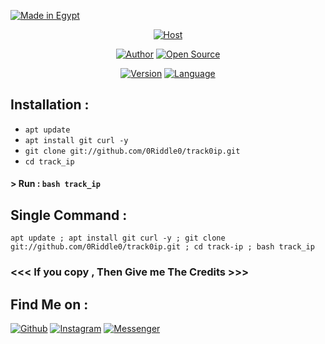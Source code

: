<p align="left">
<a href="#"><img title="Made in Egypt" src="https://img.shields.io/badge/MADE%20IN-Egypt-black?colorA=%C0C0C0&colorB=%C0C0C0&style=for-the-badge"></a>
</p>
<p align="center">
<a href="#"><img title="Host" src="https://raw.githubusercontent.com/htr-tech/release-download/master/images/banner/trackip.png"></a>
</p>
<p align="center">
<a href="https://github.com/0Riddle0"><img title="Author" src="https://img.shields.io/badge/Author-0Riddle0-red.svg?style=for-the-badge&logo=github"></a>
<a href="#"><img title="Open Source" src="https://img.shields.io/badge/Open%20Source-%E2%9D%A4-green?style=for-the-badge"></a>
</p>
<p align="center">
<a href="#"><img title="Version" src="https://img.shields.io/badge/Version-2.0-green.svg?style=flat-square"></a>
<a href="#"><img title="Language" src="https://badges.frapsoft.com/bash/v1/bash.png?v=103"></a>
</p>

## Installation :

* `apt update`
* `apt install git curl -y`
* `git clone git://github.com/0Riddle0/track0ip.git`
* `cd track_ip`

#### > Run : `bash track_ip`

## Single Command :
```
apt update ; apt install git curl -y ; git clone git://github.com/0Riddle0/track0ip.git ; cd track-ip ; bash track_ip
```


### <<< If you copy , Then Give me The Credits >>>

## Find Me on :
[![Github](https://img.shields.io/badge/Github-0Riddle0-green?style=for-the-badge&logo=github)](https://github.com/0Riddle0)
[![Instagram](https://img.shields.io/badge/Insta-%40itamohsen-red?style=for-the-badge&logo=instagram)](https://www.instagram.com/itamohsen)
[![Messenger](https://img.shields.io/badge/Chat-Messenger-blue?style=for-the-badge&logo=messenger)](https://m.me/bbrruuxx)
